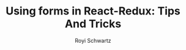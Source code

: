 ---
sections:
  - reactjs
link: 'https://hackernoon.com/using-forms-in-react-redux-tips-and-tricks-48ad9c7522f6'
title: 'Using forms in React-Redux: Tips And Tricks'
author: 'Royi Schwartz'
publishedAt: 2017-01-30T00:00:00.000Z
type:
  - article
topics:
  - forms
suggestedBy:
  - andreamangano
createdAt: 2018-03-20T21:50:09.051Z
reference: aHR0cHM6Ly9oYWNrZXJub29uLmNvbS91c2luZy1mb3Jtcy1pbi1yZWFjdC1yZWR1eC10aXBzLWFuZC10cmlja3MtNDhhZDljNzUyMmY2
slug: using-forms-in-reactredux-tips-and-tricks-by-royi-schwartz
---